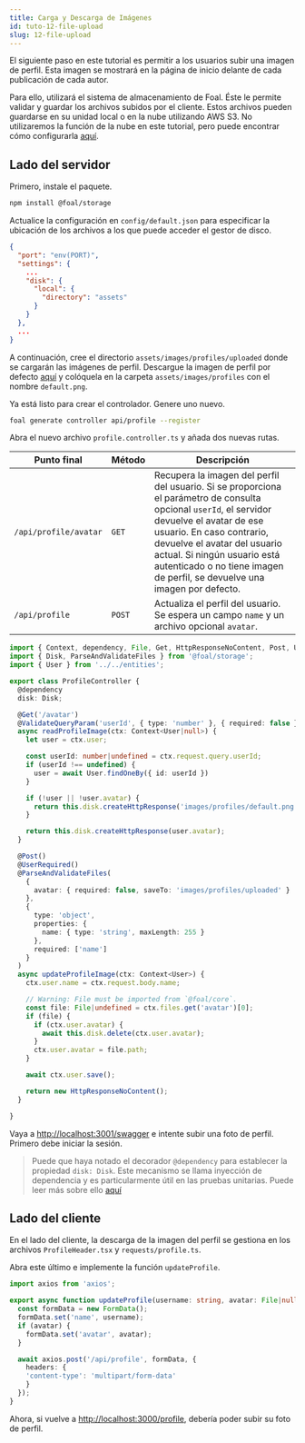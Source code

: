 ```yaml
---
title: Carga y Descarga de Imágenes
id: tuto-12-file-upload
slug: 12-file-upload
---
```


El siguiente paso en este tutorial es permitir a los usuarios subir una imagen de perfil. Esta imagen se mostrará en la página de inicio delante de cada publicación de cada autor.

Para ello, utilizará el sistema de almacenamiento de Foal. Éste le permite validar y guardar los archivos subidos por el cliente. Estos archivos pueden guardarse en su unidad local o en la nube utilizando AWS S3. No utilizaremos la función de la nube en este tutorial, pero puede encontrar cómo configurarla [aquí](../../common/file-storage/local-and-cloud-storage.md).

## Lado del servidor

Primero, instale el paquete. 

```bash
npm install @foal/storage
```

Actualice la configuración en `config/default.json` para especificar la ubicación de los archivos a los que puede acceder el gestor de disco.

```json
{
  "port": "env(PORT)",
  "settings": {
    ...
    "disk": {
      "local": {
        "directory": "assets"
      }
    }
  },
  ...
}
```

A continuación, cree el directorio `assets/images/profiles/uploaded` donde se cargarán las imágenes de perfil. Descargue la imagen de perfil por defecto [aquí](./assets/default.png) y colóquela en la carpeta `assets/images/profiles` con el nombre `default.png`.

Ya está listo para crear el controlador. Genere uno nuevo.

```bash
foal generate controller api/profile --register
```

Abra el nuevo archivo `profile.controller.ts` y añada dos nuevas rutas.

| Punto final | Método | Descripción |
| --- | --- | --- |
| `/api/profile/avatar` | `GET` | Recupera la imagen del perfil del usuario. Si se proporciona el parámetro de consulta opcional `userId`, el servidor devuelve el avatar de ese usuario. En caso contrario, devuelve el avatar del usuario actual. Si ningún usuario está autenticado o no tiene imagen de perfil, se devuelve una imagen por defecto. |
| `/api/profile` | `POST` | Actualiza el perfil del usuario. Se espera un campo `name` y un archivo opcional `avatar`. |

```typescript
import { Context, dependency, File, Get, HttpResponseNoContent, Post, UserRequired, ValidateQueryParam } from '@foal/core';
import { Disk, ParseAndValidateFiles } from '@foal/storage';
import { User } from '../../entities';

export class ProfileController {
  @dependency
  disk: Disk;

  @Get('/avatar')
  @ValidateQueryParam('userId', { type: 'number' }, { required: false })
  async readProfileImage(ctx: Context<User|null>) {
    let user = ctx.user;

    const userId: number|undefined = ctx.request.query.userId;
    if (userId !== undefined) {
      user = await User.findOneBy({ id: userId })
    }

    if (!user || !user.avatar) {
      return this.disk.createHttpResponse('images/profiles/default.png');
    }

    return this.disk.createHttpResponse(user.avatar);
  }

  @Post()
  @UserRequired()
  @ParseAndValidateFiles(
    {
      avatar: { required: false, saveTo: 'images/profiles/uploaded' }
    },
    {
      type: 'object',
      properties: {
        name: { type: 'string', maxLength: 255 }
      },
      required: ['name']
    }
  )
  async updateProfileImage(ctx: Context<User>) {
    ctx.user.name = ctx.request.body.name;

    // Warning: File must be imported from `@foal/core`.
    const file: File|undefined = ctx.files.get('avatar')[0];
    if (file) {
      if (ctx.user.avatar) {
        await this.disk.delete(ctx.user.avatar);
      }
      ctx.user.avatar = file.path;
    }

    await ctx.user.save();

    return new HttpResponseNoContent();
  }

}

```

Vaya a [http://localhost:3001/swagger](http://localhost:3001/swagger) e intente subir una foto de perfil. Primero debe iniciar la sesión.

> Puede que haya notado el decorador `@dependency` para establecer la propiedad `disk: Disk`. Este mecanismo se llama inyección de dependencia y es particularmente útil en las pruebas unitarias. Puede leer más sobre ello [aquí](../../architecture/architecture-overview.md)

## Lado del cliente

En el lado del cliente, la descarga de la imagen del perfil se gestiona en los archivos `ProfileHeader.tsx` y `requests/profile.ts`.

Abra este último e implemente la función `updateProfile`.

```typescript
import axios from 'axios';

export async function updateProfile(username: string, avatar: File|null): Promise<void> {
  const formData = new FormData();
  formData.set('name', username);
  if (avatar) {
    formData.set('avatar', avatar);
  }

  await axios.post('/api/profile', formData, {
    headers: {
    'content-type': 'multipart/form-data'
    }
  });
}
```

Ahora, si vuelve a [http://localhost:3000/profile](http://localhost:3000/profile), debería poder subir su foto de perfil.